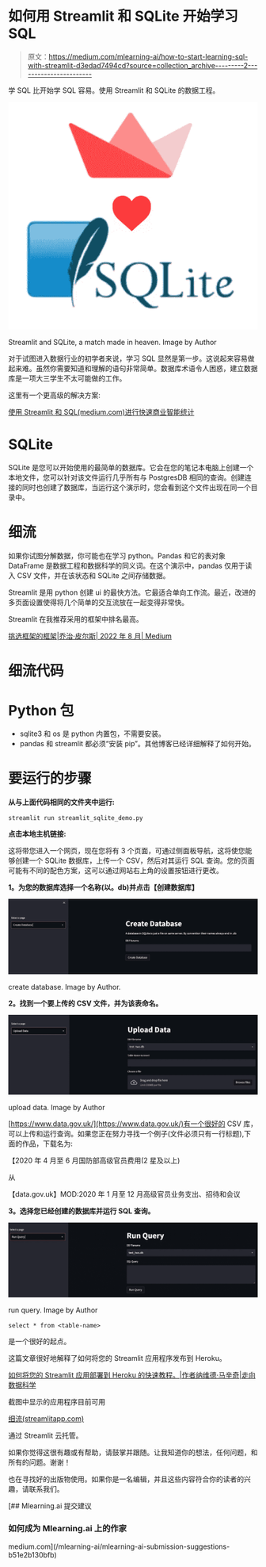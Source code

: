 # 如何用 Streamlit 和 SQLite 开始学习 SQL

> 原文：<https://medium.com/mlearning-ai/how-to-start-learning-sql-with-streamlit-d3edad7494cd?source=collection_archive---------2----------------------->

学 SQL 比开始学 SQL 容易。使用 Streamlit 和 SQLite 的数据工程。

![](img/2c8170da4aaa26013b92ff3339cc40c5.png)

Streamlit and SQLite, a match made in heaven. Image by Author

对于试图进入数据行业的初学者来说，学习 SQL 显然是第一步。这说起来容易做起来难。虽然你需要知道和理解的语句非常简单。数据库术语令人困惑，建立数据库是一项大三学生不太可能做的工作。

这里有一个更高级的解决方案:

[使用 Streamlit 和 SQL(medium.com)进行快速商业智能统计](/me/stats/post/cd6a9ba8a48f)

# SQLite

SQLite 是您可以开始使用的最简单的数据库。它会在您的笔记本电脑上创建一个本地文件，您可以针对该文件运行几乎所有与 PostgresDB 相同的查询。创建连接的同时也创建了数据库，当运行这个演示时，您会看到这个文件出现在同一个目录中。

# 细流

如果你试图分解数据，你可能也在学习 python。Pandas 和它的表对象 DataFrame 是数据工程和数据科学的同义词。在这个演示中，pandas 仅用于读入 CSV 文件，并在该状态和 SQLite 之间存储数据。

Streamlit 是用 python 创建 ui 的最快方法。它最适合单向工作流。最近，改进的多页面设置使得将几个简单的交互流放在一起变得非常快。

Streamlit 在我推荐采用的框架中排名最高。

[挑选框架的框架|乔治·皮尔斯| 2022 年 8 月| Medium](/p/a4cd273e0e18)

# 细流代码

# **Python 包**

*   sqlite3 和 os 是 python 内置包，不需要安装。
*   pandas 和 streamlit 都必须“安装 pip”。其他博客已经详细解释了如何开始。

# 要运行的步骤

**从与上面代码相同的文件夹中运行:**

```
streamlit run streamlit_sqlite_demo.py
```

**点击本地主机链接:**

这将带您进入一个网页，现在您将有 3 个页面，可通过侧面板导航，这将使您能够创建一个 SQLite 数据库，上传一个 CSV，然后对其运行 SQL 查询。您的页面可能有不同的配色方案，这可以通过网站右上角的设置按钮进行更改。

**1。为您的数据库选择一个名称(以。db)并点击【创建数据库】**

![](img/54675bf0d07046847633ca5a5d77eaf6.png)

create database. Image by Author.

**2。找到一个要上传的 CSV 文件，并为该表命名。**

![](img/1c9ed263b6b16975ae1697aabbc47a4d.png)

upload data. Image by Author

[https://www.data.gov.uk/](https://www.data.gov.uk/)有一个很好的 CSV 库，可以上传和运行查询。如果您正在努力寻找一个例子(文件必须只有一行标题),下面的作品，下载名为:

【2020 年 4 月至 6 月国防部高级官员费用(2 星及以上)

从

【data.gov.uk】MOD:2020 年 1 月至 12 月高级官员业务支出、招待和会议

**3。选择您已经创建的数据库并运行 SQL 查询。**

![](img/dcaee97e6cc765ccb7729e33f2dc7327.png)

run query. Image by Author

```
select * from <table-name>
```

是一个很好的起点。

这篇文章很好地解释了如何将您的 Streamlit 应用程序发布到 Heroku。

[如何将您的 Streamlit 应用部署到 Heroku 的快速教程。|作者纳维德·马辛奇|走向数据科学](https://towardsdatascience.com/a-quick-tutorial-on-how-to-deploy-your-streamlit-app-to-heroku-874e1250dadd)

截图中显示的应用程序目前可用

[细流(streamlitapp.com)](https://georgepearse-sqlite-streamlit-app-app-l4kyr3.streamlitapp.com/)

通过 Streamlit 云托管。

如果你觉得这很有趣或有帮助，请鼓掌并跟随。让我知道你的想法，任何问题，和所有的问题。谢谢！

也在寻找好的出版物使用。如果你是一名编辑，并且这些内容符合你的读者的兴趣，请联系我们。

[](/mlearning-ai/mlearning-ai-submission-suggestions-b51e2b130bfb) [## Mlearning.ai 提交建议

### 如何成为 Mlearning.ai 上的作家

medium.com](/mlearning-ai/mlearning-ai-submission-suggestions-b51e2b130bfb)